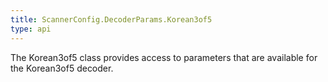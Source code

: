 ```yaml
---
title: ScannerConfig.DecoderParams.Korean3of5
type: api
---
```



The Korean3of5 class provides access to parameters that are
 available for the Korean3of5 decoder.

